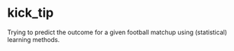 # kick_tip
Trying to predict the outcome for a given football matchup using (statistical) learning methods.
